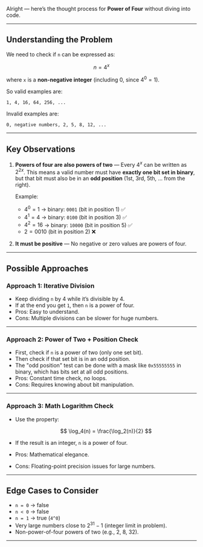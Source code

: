 Alright — here’s the thought process for **Power of Four** without diving into code.

---

## **Understanding the Problem**

We need to check if `n` can be expressed as:

$$
n = 4^x
$$

where `x` is a **non-negative integer** (including 0, since $4^0 = 1$).

So valid examples are:

```
1, 4, 16, 64, 256, ...
```

Invalid examples are:

```
0, negative numbers, 2, 5, 8, 12, ...
```

---

## **Key Observations**

1. **Powers of four are also powers of two** —
   Every $4^x$ can be written as $2^{2x}$.
   This means a valid number must have **exactly one bit set in binary**, but that bit must also be in an **odd position** (1st, 3rd, 5th, … from the right).

   Example:

   * $4^0 = 1$ → binary: `0001` (bit in position 1) ✅
   * $4^1 = 4$ → binary: `0100` (bit in position 3) ✅
   * $4^2 = 16$ → binary: `10000` (bit in position 5) ✅
   * $2 = 0010$ (bit in position 2) ❌

2. **It must be positive** —
   No negative or zero values are powers of four.

---

## **Possible Approaches**

### **Approach 1: Iterative Division**

* Keep dividing `n` by 4 while it’s divisible by 4.
* If at the end you get `1`, then `n` is a power of four.
* Pros: Easy to understand.
* Cons: Multiple divisions can be slower for huge numbers.

---

### **Approach 2: Power of Two + Position Check**

* First, check if `n` is a power of two (only one set bit).
* Then check if that set bit is in an odd position.
* The "odd position" test can be done with a mask like `0x55555555` in binary, which has bits set at all odd positions.
* Pros: Constant time check, no loops.
* Cons: Requires knowing about bit manipulation.

---

### **Approach 3: Math Logarithm Check**

* Use the property:

  $$
  \log_4(n) = \frac{\log_2(n)}{2}
  $$
* If the result is an integer, `n` is a power of four.
* Pros: Mathematical elegance.
* Cons: Floating-point precision issues for large numbers.

---

## **Edge Cases to Consider**

* `n = 0` → false
* `n < 0` → false
* `n = 1` → true (`4^0`)
* Very large numbers close to $2^{31}-1$ (integer limit in problem).
* Non-power-of-four powers of two (e.g., 2, 8, 32).

---

